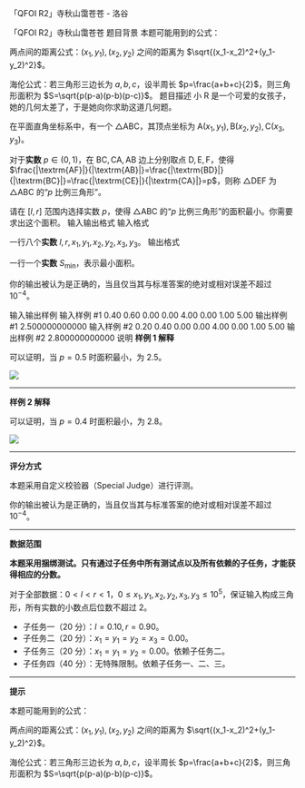 



「QFOI R2」寺秋山霭苍苍 - 洛谷














「QFOI R2」寺秋山霭苍苍
题目背景
本题可能用到的公式：

两点间的距离公式：$(x_1,y_1),(x_2,y_2)$ 之间的距离为 $\sqrt{(x_1-x_2)^2+(y_1-y_2)^2}$。

海伦公式：若三角形三边长为 $a,b,c$，设半周长 $p=\frac{a+b+c}{2}$，则三角形面积为 $S=\sqrt{p(p-a)(p-b)(p-c)}$。
题目描述
小 R 是一个可爱的女孩子，她的几何太差了，于是她向你求助这道几何题。

在平面直角坐标系中，有一个 $\triangle\textrm{ABC}$，其顶点坐标为 $\textrm{A}(x_1,y_1),\textrm{B}(x_2,y_2),\textrm{C}(x_3,y_3)$。

对于**实数** $p\in(0,1)$，在 $\textrm{BC},\textrm{CA},\textrm{AB}$ 边上分别取点 $\textrm{D},\textrm{E},\textrm{F}$，使得 $\frac{|\textrm{AF}|}{|\textrm{AB}|}=\frac{|\textrm{BD}|}{|\textrm{BC}|}=\frac{|\textrm{CE}|}{|\textrm{CA}|}=p$，则称 $\triangle\textrm{DEF}$ 为 $\triangle\textrm{ABC}$ 的“$p$ 比例三角形”。

请在 $[l,r]$ 范围内选择实数 $p$，使得 $\triangle\textrm{ABC}$ 的“$p$ 比例三角形”的面积最小。你需要求出这个面积。
输入输出格式
输入格式

一行八个**实数** $l,r,x_1,y_1,x_2,y_2,x_3,y_3$。
输出格式

一行一个**实数** $S_{\min}$，表示最小面积。

你的输出被认为是正确的，当且仅当其与标准答案的绝对或相对误差不超过 $10^{-4}$。

输入输出样例
输入样例 #1
0.40 0.60 0.00 0.00 4.00 0.00 1.00 5.00
输出样例 #1
2.500000000000
输入样例 #2
0.20 0.40 0.00 0.00 4.00 0.00 1.00 5.00
输出样例 #2
2.800000000000
说明
**样例 $1$ 解释**

可以证明，当 $p=0.5$ 时面积最小，为 $2.5$。

![](https://cdn.luogu.com.cn/upload/image_hosting/stzw0bwl.png)

---

**样例 $2$ 解释**

可以证明，当 $p=0.4$ 时面积最小，为 $2.8$。

![](https://cdn.luogu.com.cn/upload/image_hosting/hf4xj9tc.png)

---

**评分方式**

本题采用自定义校验器（Special Judge）进行评测。

你的输出被认为是正确的，当且仅当其与标准答案的绝对或相对误差不超过 $10^{-4}$。

---

**数据范围**

**本题采用捆绑测试。只有通过子任务中所有测试点以及所有依赖的子任务，才能获得相应的分数。**

对于全部数据：$0 < l < r < 1$，$0\le x_1,y_1,x_2,y_2,x_3,y_3\le 10^5$，保证输入构成三角形，所有实数的小数点后位数不超过 $2$。

- 子任务一（$20$ 分）：$l=0.10,r=0.90$。
- 子任务二（$20$ 分）：$x_1=y_1=y_2=x_3=0.00$。
- 子任务三（$20$ 分）：$x_1=y_1=y_2=0.00$。依赖子任务二。
- 子任务四（$40$ 分）：无特殊限制。依赖子任务一、二、三。

---

**提示**

本题可能用到的公式：

两点间的距离公式：$(x_1,y_1),(x_2,y_2)$ 之间的距离为 $\sqrt{(x_1-x_2)^2+(y_1-y_2)^2}$。

海伦公式：若三角形三边长为 $a,b,c$，设半周长 $p=\frac{a+b+c}{2}$，则三角形面积为 $S=\sqrt{p(p-a)(p-b)(p-c)}$。






